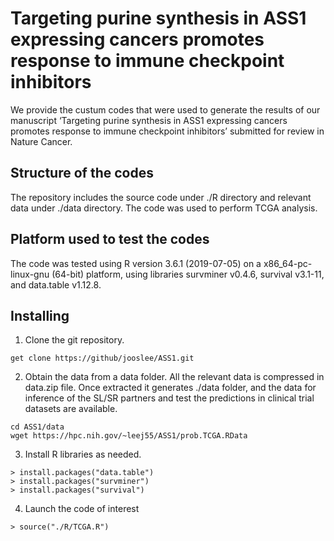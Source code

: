 # Targeting purine synthesis in ASS1 expressing cancers promotes response to immune checkpoint inhibitors
We provide the custum codes that were used to generate the results of our manuscript ‘Targeting purine synthesis in ASS1 expressing cancers promotes response to immune checkpoint inhibitors’ submitted for review in Nature Cancer.

## Structure of the codes
The repository includes the source code under ./R directory and relevant data under ./data directory. The code was used to perform TCGA analysis.

## Platform used to test the codes
The code was tested using R version 3.6.1 (2019-07-05) on a x86_64-pc-linux-gnu (64-bit) platform, using libraries survminer v0.4.6, survival v3.1-11, and data.table v1.12.8.

## Installing
1. Clone the git repository.

```
get clone https://github/jooslee/ASS1.git
```

2. Obtain the data from a data folder. All the relevant data is compressed in data.zip file. Once extracted it generates ./data folder, and the data for inference of the SL/SR partners and test the predictions in clinical trial datasets are available.

```
cd ASS1/data
wget https://hpc.nih.gov/~leej55/ASS1/prob.TCGA.RData
```

3. Install R libraries as needed.
```
> install.packages("data.table")
> install.packages("survminer")
> install.packages("survival")
```
4. Launch the code of interest

```
> source("./R/TCGA.R")
```


